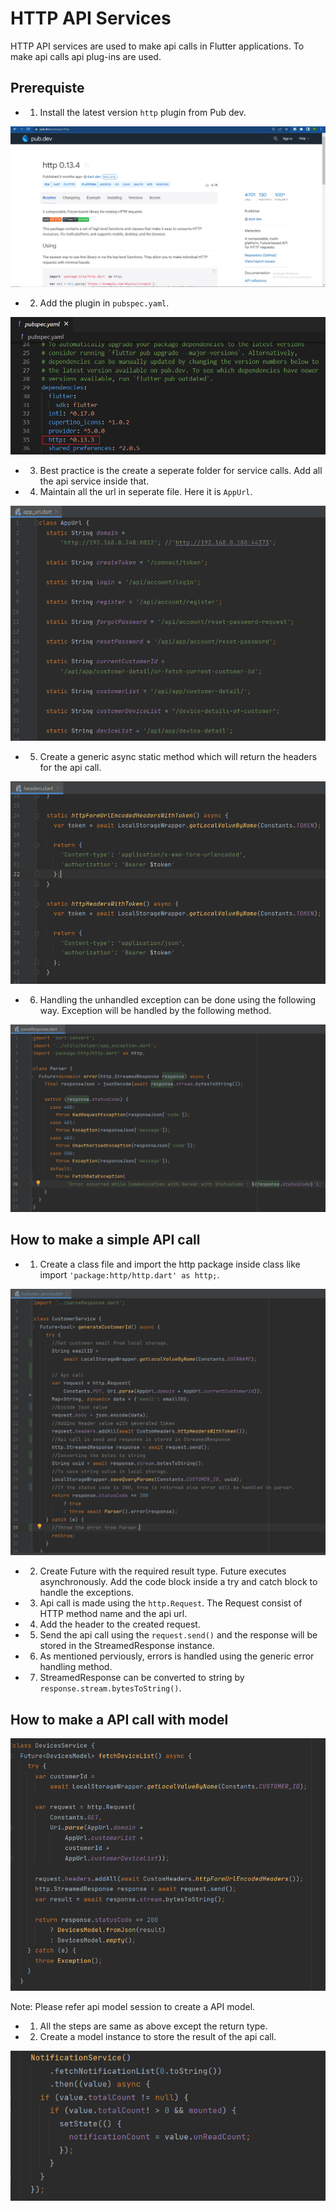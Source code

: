 # HTTP API Services
HTTP API services are used to make api calls in Flutter applications. To make api calls api plug-ins are used.

## Prerequiste

- 1. Install the latest version `http` plugin from Pub dev.

![Alt text](../API/images/http_pub_dev.png)

- 2. Add the plugin in `pubspec.yaml`.

![Alt text](../API/images/http_pubspec.png)

- 3. Best practice is the create a seperate folder for service calls. Add all the api service inside that.

- 4. Maintain all the url in seperate file. Here it is `AppUrl`.

![Alt text](../API/images/app_url.png)

- 5. Create a generic async static method which will return the headers for the api call.

![Alt text](../API/images/headers.png)

- 6. Handling the unhandled exception can be done using the following way. Exception will be handled by the following method.

![Alt text](../API/images/parser_response.png)

## How to make a simple API call

- 1. Create a class file and import the http  package inside class like import `'package:http/http.dart' as http;`.

![Alt text](../API/images/http_call.png)

- 2. Create Future with the required result type. Future executes asynchronously. Add the code block inside a try and catch block to handle the exceptions.

- 3. Api call is made using the `http.Request`. The Request consist of HTTP method name and the api url.

- 4. Add the header to the created request.

- 5. Send the api call using the `request.send()` and the response will be stored in the StreamedResponse instance.

- 6. As mentioned perviously, errors is handled using the generic error handling method.

- 7. StreamedResponse can be converted to string by `response.stream.bytesToString()`.

## How to make a API call with model

![Alt text](../API/images/http_model.png)

Note: Please refer api model session to create a API model.

- 1. All the steps are same as above except the return type.

- 2. Create a model instance to store the result of the api call.

![Alt text](../API/images/service_call.png)


